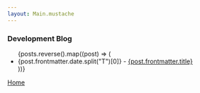 ```yaml
---
layout: Main.mustache
---
```

<Layout title="Ligature: Development Blog">
  <h3>Development Blog</h3>

  <ul>
    {posts.reverse().map((post) => (
      <li>{post.frontmatter.date.split("T")[0]} - <a href={post.url}>{post.frontmatter.title}</a></li>
    ))}
  </ul>

  <a href="..">Home</a>
</Layout>
